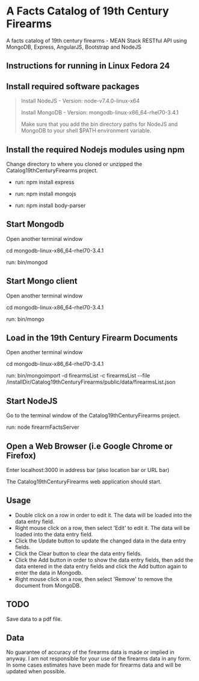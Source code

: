 A Facts Catalog of 19th Century Firearms
========================================


A facts catalog of 19th century firearms - MEAN Stack RESTful API using MongoDB, Express, AngularJS, Bootstrap and NodeJS 


Instructions for running in Linux Fedora 24
-------------------------------------------


Install required software packages
----------------------------------

> Install NodeJS  - Version: node-v7.4.0-linux-x64
>
> Install MongoDB -  Version: mongodb-linux-x86_64-rhel70-3.4.1
> 
> Make sure that you add the bin directory paths for NodeJS and MongoDB to your shell $PATH environment variable.



Install the required Nodejs modules using npm
---------------------------------------------

Change directory to where you cloned or unzipped the Catalog19thCenturyFirearms project.

* run:  npm install express

* run: npm install mongojs

* run: npm install body-parser



Start Mongodb
-------------

Open another terminal window

cd mongodb-linux-x86_64-rhel70-3.4.1

run: bin/mongod



Start Mongo client
------------------

Open another terminal window

cd mongodb-linux-x86_64-rhel70-3.4.1

run: bin/mongo



Load in the 19th Century Firearm Documents
--------------------------------------

Open another terminal window

cd mongodb-linux-x86_64-rhel70-3.4.1

run: bin/mongoimport -d firearmsList -c firearmsList --file /installDir/Catalog19thCenturyFirearms/public/data/firearmsList.json



Start NodeJS
------------

Go to the terminal window of the Catalog19thCenturyFirearms project.

run: node firearmFactsServer



Open a Web Browser (i.e Google Chrome or Firefox)
-------------------------------------------------

Enter localhost:3000 in address bar (also location bar or URL bar)

The Catalog19thCenturyFirearms web application should start.


Usage
-----
* Double click on a row in order to edit it. The data will be loaded into the data entry field.
* Right mouse click on a row, then select 'Edit' to edit it. The data will be loaded into the data entry field.
* Click the Update button to update the changed data in the data entry fields.
* Click the Clear button to clear the data entry fields.
* Click the Add button in order to show the data entry fields, then add the data entered in the data entry fields and
  click the Add button again to enter the data in Mongodb.
* Right mouse click on a row, then select 'Remove' to remove the document from MongoDB.



TODO
-----
Save data to a pdf file.


Data
----
No guarantee of accuracy of the firearms data is made or implied in anyway.
I am not responsible for your use of the firearms data in any form.
In some cases estimates have been made for firearms data and will be updated when possible.


